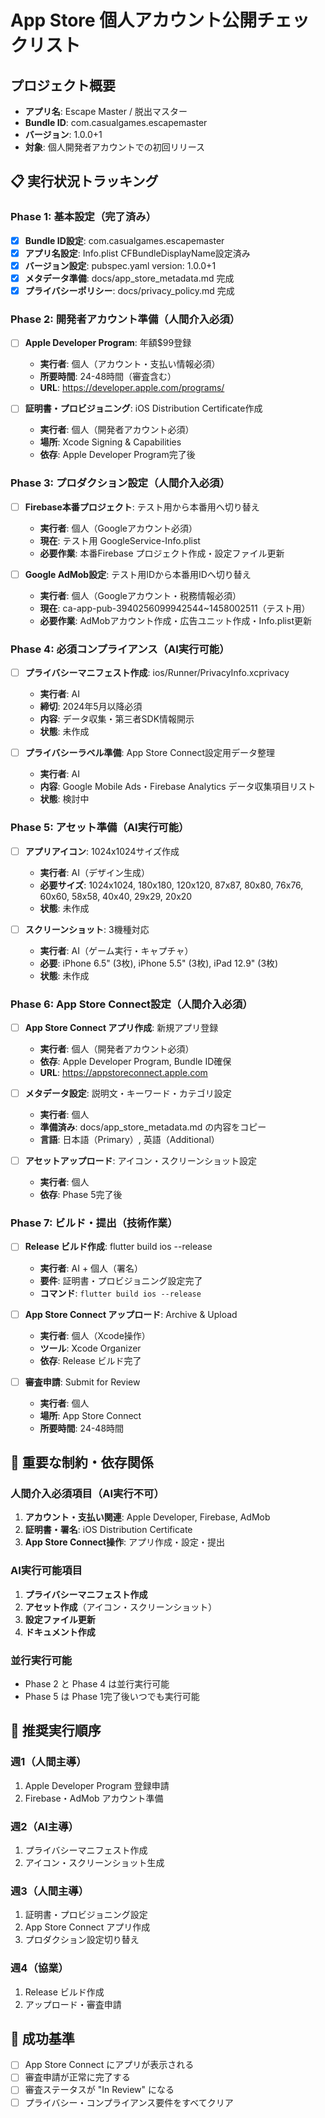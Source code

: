 # App Store 個人アカウント公開チェックリスト

## プロジェクト概要
- **アプリ名**: Escape Master / 脱出マスター
- **Bundle ID**: com.casualgames.escapemaster
- **バージョン**: 1.0.0+1
- **対象**: 個人開発者アカウントでの初回リリース

## 📋 実行状況トラッキング

### Phase 1: 基本設定（完了済み）
- [x] **Bundle ID設定**: com.casualgames.escapemaster
- [x] **アプリ名設定**: Info.plist CFBundleDisplayName設定済み
- [x] **バージョン設定**: pubspec.yaml version: 1.0.0+1
- [x] **メタデータ準備**: docs/app_store_metadata.md 完成
- [x] **プライバシーポリシー**: docs/privacy_policy.md 完成

### Phase 2: 開発者アカウント準備（人間介入必須）
- [ ] **Apple Developer Program**: 年額$99登録
  - **実行者**: 個人（アカウント・支払い情報必須）
  - **所要時間**: 24-48時間（審査含む）
  - **URL**: https://developer.apple.com/programs/

- [ ] **証明書・プロビジョニング**: iOS Distribution Certificate作成
  - **実行者**: 個人（開発者アカウント必須）
  - **場所**: Xcode Signing & Capabilities
  - **依存**: Apple Developer Program完了後

### Phase 3: プロダクション設定（人間介入必須）
- [ ] **Firebase本番プロジェクト**: テスト用から本番用へ切り替え
  - **実行者**: 個人（Googleアカウント必須）
  - **現在**: テスト用 GoogleService-Info.plist
  - **必要作業**: 本番Firebase プロジェクト作成・設定ファイル更新

- [ ] **Google AdMob設定**: テスト用IDから本番用IDへ切り替え
  - **実行者**: 個人（Googleアカウント・税務情報必須）
  - **現在**: ca-app-pub-3940256099942544~1458002511（テスト用）
  - **必要作業**: AdMobアカウント作成・広告ユニット作成・Info.plist更新

### Phase 4: 必須コンプライアンス（AI実行可能）
- [ ] **プライバシーマニフェスト作成**: ios/Runner/PrivacyInfo.xcprivacy
  - **実行者**: AI
  - **締切**: 2024年5月以降必須
  - **内容**: データ収集・第三者SDK情報開示
  - **状態**: 未作成

- [ ] **プライバシーラベル準備**: App Store Connect設定用データ整理
  - **実行者**: AI
  - **内容**: Google Mobile Ads・Firebase Analytics データ収集項目リスト
  - **状態**: 検討中

### Phase 5: アセット準備（AI実行可能）
- [ ] **アプリアイコン**: 1024x1024サイズ作成
  - **実行者**: AI（デザイン生成）
  - **必要サイズ**: 1024x1024, 180x180, 120x120, 87x87, 80x80, 76x76, 60x60, 58x58, 40x40, 29x29, 20x20
  - **状態**: 未作成

- [ ] **スクリーンショット**: 3機種対応
  - **実行者**: AI（ゲーム実行・キャプチャ）
  - **必要**: iPhone 6.5" (3枚), iPhone 5.5" (3枚), iPad 12.9" (3枚)
  - **状態**: 未作成

### Phase 6: App Store Connect設定（人間介入必須）
- [ ] **App Store Connect アプリ作成**: 新規アプリ登録
  - **実行者**: 個人（開発者アカウント必須）
  - **依存**: Apple Developer Program, Bundle ID確保
  - **URL**: https://appstoreconnect.apple.com

- [ ] **メタデータ設定**: 説明文・キーワード・カテゴリ設定
  - **実行者**: 個人
  - **準備済み**: docs/app_store_metadata.md の内容をコピー
  - **言語**: 日本語（Primary）, 英語（Additional）

- [ ] **アセットアップロード**: アイコン・スクリーンショット設定
  - **実行者**: 個人
  - **依存**: Phase 5完了後

### Phase 7: ビルド・提出（技術作業）
- [ ] **Release ビルド作成**: flutter build ios --release
  - **実行者**: AI + 個人（署名）
  - **要件**: 証明書・プロビジョニング設定完了
  - **コマンド**: `flutter build ios --release`

- [ ] **App Store Connect アップロード**: Archive & Upload
  - **実行者**: 個人（Xcode操作）
  - **ツール**: Xcode Organizer
  - **依存**: Release ビルド完了

- [ ] **審査申請**: Submit for Review
  - **実行者**: 個人
  - **場所**: App Store Connect
  - **所要時間**: 24-48時間

## 🚨 重要な制約・依存関係

### 人間介入必須項目（AI実行不可）
1. **アカウント・支払い関連**: Apple Developer, Firebase, AdMob
2. **証明書・署名**: iOS Distribution Certificate
3. **App Store Connect操作**: アプリ作成・設定・提出

### AI実行可能項目
1. **プライバシーマニフェスト作成**
2. **アセット作成**（アイコン・スクリーンショット）
3. **設定ファイル更新**
4. **ドキュメント作成**

### 並行実行可能
- Phase 2 と Phase 4 は並行実行可能
- Phase 5 は Phase 1完了後いつでも実行可能

## 📅 推奨実行順序

### 週1（人間主導）
1. Apple Developer Program 登録申請
2. Firebase・AdMob アカウント準備

### 週2（AI主導）
1. プライバシーマニフェスト作成
2. アイコン・スクリーンショット生成

### 週3（人間主導）
1. 証明書・プロビジョニング設定
2. App Store Connect アプリ作成
3. プロダクション設定切り替え

### 週4（協業）
1. Release ビルド作成
2. アップロード・審査申請

## 🎯 成功基準
- [ ] App Store Connect にアプリが表示される
- [ ] 審査申請が正常に完了する
- [ ] 審査ステータスが "In Review" になる
- [ ] プライバシー・コンプライアンス要件をすべてクリア